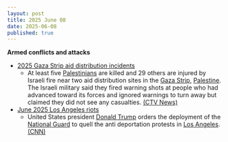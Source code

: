 ```yaml
---
layout: post
title: 2025 June 08
date: 2025-06-08
published: true
---
```



**Armed conflicts and attacks**

* [2025 Gaza Strip aid distribution incidents](https://en.wikipedia.org/wiki/2025_Gaza_Strip_aid_distribution_incidents "2025 Gaza Strip aid distribution incidents")
  + At least five [Palestinians](https://en.wikipedia.org/wiki/Palestinians "Palestinians") are killed and 29 others are injured by Israeli fire near two aid distribution sites in the [Gaza Strip](https://en.wikipedia.org/wiki/Gaza_Strip "Gaza Strip"), [Palestine](https://en.wikipedia.org/wiki/Palestine "Palestine"). The Israeli military said they fired warning shots at people who had advanced toward its forces and ignored warnings to turn away but claimed they did not see any casualties. [(CTV News)](https://www.ctvnews.ca/world/israel-hamas-war/article/palestinians-say-5-killed-by-israeli-fire-near-aid-sites-israel-says-it-fired-warning-shots/)
* [June 2025 Los Angeles riots](https://en.wikipedia.org/wiki/June_2025_Los_Angeles_riots "June 2025 Los Angeles riots")
  + United States president [Donald Trump](https://en.wikipedia.org/wiki/Donald_Trump "Donald Trump") orders the deployment of the [National Guard](https://en.wikipedia.org/wiki/National_Guard_of_the_United_States "National Guard of the United States") to quell the anti deportation protests in [Los Angeles](https://en.wikipedia.org/wiki/Los_Angeles "Los Angeles"). [(CNN)](https://edition.cnn.com/politics/live-news/trump-presidency-news-06-07-25)
